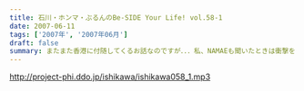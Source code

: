 ```yaml
---
title: 石川・ホンマ・ぶるんのBe-SIDE Your Life! vol.58-1
date: 2007-06-11
tags: ['2007年', '2007年06月']
draft: false
summary: またまた香港に付随してくるお話なのですが．．．私、NAMAEも聞いたときは衝撃をうけたもんです．．．そんなオープニングトークです。プラス！明治大学放送研究会へのゲスト出演に関するお知らせもあるのでお聴きのがしなくっ！御茶ノ水から見えるでっかいビル「リバティタワー」にてやるんで足を運んでみてみて！NAMAE
---
```


http://project-phi.ddo.jp/ishikawa/ishikawa058_1.mp3
